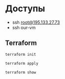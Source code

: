 # Доступы

- ssh root@195.133.27.73
- ssh our-vm

## Terraform

```bash
terraform init
```


```bash
terraform apply
```

```bash
terraform show
```
